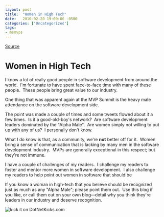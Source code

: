 ```yaml
---
layout: post
title:  "Women in High Tech"
date:   2010-02-20 19:00:00 -0500
categories: ['Uncategorized']
tags:
- msmvps
---
```

[Source](http://blogs.msmvps.com/peterritchie/2010/02/21/women-in-high-tech/ "Permalink to Women in High Tech")

# Women in High Tech

I know a lot of really good people in software development from around the world.  I'm fortunate to have spent face-to-face time with many of these people.  These people bring great value to our industry.

One thing that was apparent again at the MVP Summit is the heavy male attendance on the software development side.

The point was made a couple of times and some tweets flowed about it a few times.  Is it a good-old-boy's network?  Are software development leaders dominated by the "Alpha Male".  Are women simply not willing to put up with any of us?  I personally don't know.

What I do know is that, as a community, we're **not** better off for it.  Women bring a sense of communication that is lacking by many men in the software development industry.  MVPs are generally exceptional in this respect; but they're not immune.

I have a couple of challenges of my readers.  I challenge my readers to foster and mentor more women in software development.  I also challenge my readers to help point out women in software that should be 

If you know a woman in high-tech that you believe should be recognized just as much as any "Alpha Male"; please point them out.  Use this blog if you like, or call them out on your own blog—detail why you think they're leaders in our industry and deserve recognition.

![kick it on DotNetKicks.com][1]

[1]: http://www.dotnetkicks.com/Services/Images/KickItImageGenerator.ashx?url=http://msmvps.com/blogs/peterritchie/archive/2010/02/21/women-in-high-tech.aspx


